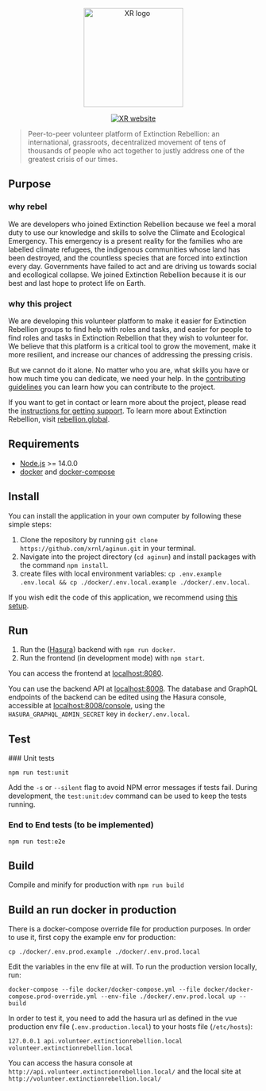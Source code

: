 <p align="center"><a href="https://rebellion.global/" target="_blank"><img width="200" src="https://user-images.githubusercontent.com/15846595/83038003-c6157b80-a03c-11ea-9605-325b4990e7bd.png" alt="XR logo"></a></p>

<p align="center"><a href="https://rebellion.global/" target="_blank"><img src="https://img.shields.io/badge/rebel-for%20life-success" alt="XR website"></a></p>

> Peer-to-peer volunteer platform of Extinction Rebellion: an international, grassroots, decentralized movement of tens of thousands of people who act together to justly address one of the greatest crisis of our times.

## Purpose

### why rebel

We are developers who joined Extinction Rebellion because we feel a moral duty to use our knowledge and skills to solve the Climate and Ecological Emergency. This emergency is a present reality for the families who are labelled climate refugees, the indigenous communities whose land has been destroyed, and the countless species that are forced into extinction every day. Governments have failed to act and are driving us towards social and ecollogical collapse. We joined Extinction Rebellion because it is our best and last hope to protect life on Earth.

### why this project

We are developing this volunteer platform to make it easier for Extinction Rebellion groups to find help with roles and tasks, and easier for people to find roles and tasks in Extinction Rebellion that they wish to volunteer for. We believe that this platform is a critical tool to grow the movement, make it more resilient, and increase our chances of addressing the pressing crisis.

But we cannot do it alone. No matter who you are, what skills you have or how much time you can dedicate, we need your help. In the [contributing guidelines](https://github.com/xrnl/aginun/blob/master/CONTRIBUTING.md) you can learn how you can contribute to the project.

If you want to get in contact or learn more about the project, please read the [instructions for getting support](https://github.com/xrnl/aginun/blob/master/SUPPORT.md). To learn more about Extinction Rebellion, visit [rebellion.global](https://rebellion.global).

## Requirements

- [Node.js](https://nodejs.org/en/download/) >= 14.0.0
- [docker](https://docs.docker.com/get-docker/) and [docker-compose](https://docs.docker.com/compose/install/)

## Install

You can install the application in your own computer by following these simple steps:

1. Clone the repository by running `git clone https://github.com/xrnl/aginun.git` in your terminal.
2. Navigate into the project directory (`cd aginun`) and install packages with the command `npm install`.
3. create files with local environment variables: `cp .env.example .env.local && cp ./docker/.env.local.example ./docker/.env.local`.

If you wish edit the code of this application, we recommend using [this setup](https://github.com/xrnl/aginun/wiki/Recommended-setup).

## Run

1. Run the ([Hasura](https://hasura.io/)) backend with `npm run docker`. 
2. Run the frontend (in development mode) with `npm start`. 

You can access the frontend at [localhost:8080](http://localhost:8080).

You can use the backend API at [localhost:8008](http://localhost:8008). The database and GraphQL endpoints of the backend can be edited using the Hasura console, accessible at [localhost:8008/console](http://localhost:8008/console), using the `HASURA_GRAPHQL_ADMIN_SECRET` key in `docker/.env.local`.

## Test

### Unit tests

```
npm run test:unit
```

Add the `-s` or `--silent` flag to avoid NPM error messages if tests fail.
During development, the `test:unit:dev` command can be used to keep the tests running.

### End to End tests (to be implemented)

```
npm run test:e2e
```

## Build

Compile and minify for production with `npm run build`
 
## Build an run docker in production

There is a docker-compose override file for production purposes. In order to use it, first copy the example env for production:

```
cp ./docker/.env.prod.example ./docker/.env.prod.local
```

Edit the variables in the env file at will. To run the production version locally, run:

```
docker-compose --file docker/docker-compose.yml --file docker/docker-compose.prod-override.yml --env-file ./docker/.env.prod.local up --build
```

In order to test it, you need to add the hasura url as defined in the vue production env file (`.env.production.local`) 
to your hosts file (`/etc/hosts`):

```
127.0.0.1 api.volunteer.extinctionrebellion.local volunteer.extinctionrebellion.local
```

You can access the hasura console at `http://api.volunteer.extinctionrebellion.local/` and the local site at `http://volunteer.extinctionrebellion.local/` 
